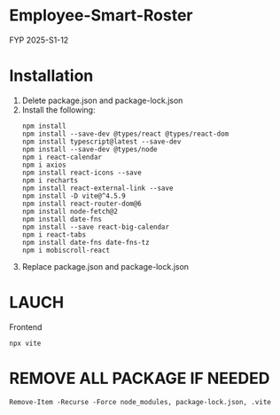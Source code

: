 # Employee-Smart-Roster
FYP 2025-S1-12

# Installation
1. Delete package.json and package-lock.json
2. Install the following:
    ```
    npm install
    npm install --save-dev @types/react @types/react-dom
    npm install typescript@latest --save-dev
    npm install --save-dev @types/node
    npm i react-calendar
    npm i axios
    npm install react-icons --save
    npm i recharts
    npm install react-external-link --save
    npm install -D vite@^4.5.9
    npm install react-router-dom@6
    npm install node-fetch@2
    npm install date-fns
    npm install --save react-big-calendar
    npm i react-tabs
    npm install date-fns date-fns-tz
    npm i mobiscroll-react
    ```
3. Replace package.json and package-lock.json

# LAUCH
Frontend
```
npx vite
```

# REMOVE ALL PACKAGE IF NEEDED
```
Remove-Item -Recurse -Force node_modules, package-lock.json, .vite
```